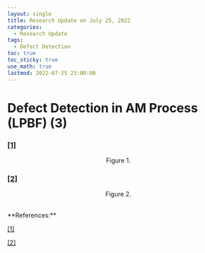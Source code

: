```yaml
---
layout: single
title: Research Update on July 25, 2022
categories: 
  - Research Update
tags:       
  - Defect Detection
toc: true
toc_sticky: true
use_math: true
lastmod: 2022-07-25 23:00:00
---
```


# Defect Detection in AM Process (LPBF) (3)


###  <b id="a1">[[1]](#f1)</b>

<p align="center"> Figure 1. </p>


###  <b id="a2">[[2]](#f2)</b>

<p align="center"> Figure 2.  </p>


<br/>
**References:**

<b id="f1"></b>[[1]](#a1) 

<b id="f2"></b>[[2]](#a2) 
